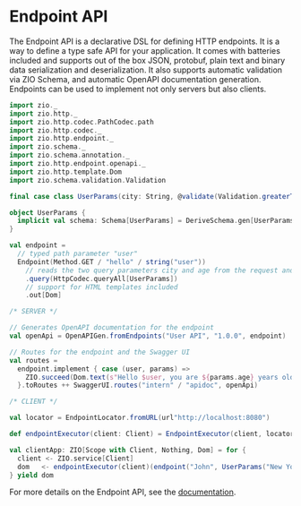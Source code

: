 # Endpoint API

The Endpoint API is a declarative DSL for defining HTTP endpoints. It is a way to define a type safe API for your application.
It comes with batteries included and supports out of the box JSON, protobuf, plain text and binary data serialization and deserialization. It also supports automatic validation via ZIO Schema, and automatic OpenAPI documentation generation.
Endpoints can be used to implement not only servers but also clients.

```scala mdoc:compile-only
import zio._
import zio.http._
import zio.http.codec.PathCodec.path
import zio.http.codec._
import zio.http.endpoint._
import zio.schema._
import zio.schema.annotation._
import zio.http.endpoint.openapi._
import zio.http.template.Dom
import zio.schema.validation.Validation

final case class UserParams(city: String, @validate(Validation.greaterThan(17)) age: Int)

object UserParams {
  implicit val schema: Schema[UserParams] = DeriveSchema.gen[UserParams]
}

val endpoint =
  // typed path parameter "user"
  Endpoint(Method.GET / "hello" / string("user"))
    // reads the two query parameters city and age from the request and validates the age
    .query(HttpCodec.queryAll[UserParams])
    // support for HTML templates included
    .out[Dom]

/* SERVER */

// Generates OpenAPI documentation for the endpoint
val openApi = OpenAPIGen.fromEndpoints("User API", "1.0.0", endpoint)

// Routes for the endpoint and the Swagger UI
val routes =
  endpoint.implement { case (user, params) =>
    ZIO.succeed(Dom.text(s"Hello $user, you are ${params.age} years old and live in ${params.city}"))
  }.toRoutes ++ SwaggerUI.routes("intern" / "apidoc", openApi)

/* CLIENT */

val locator = EndpointLocator.fromURL(url"http://localhost:8080")

def endpointExecutor(client: Client) = EndpointExecutor(client, locator)

val clientApp: ZIO[Scope with Client, Nothing, Dom] = for {
  client <- ZIO.service[Client]
  dom   <- endpointExecutor(client)(endpoint("John", UserParams("New York", 25)))
} yield dom
```

For more details on the Endpoint API, see the [documentation](./../reference/endpoint.md).
